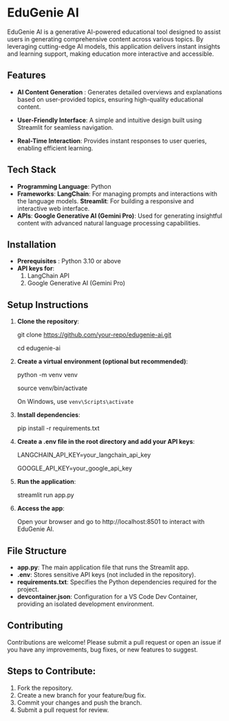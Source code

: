 # EduGenie AI

EduGenie AI is a generative AI-powered educational tool designed to assist users in generating comprehensive content across various topics. By leveraging cutting-edge AI models, this application delivers instant insights and learning support, making education more interactive and accessible.

## Features

- **AI Content Generation** : Generates detailed overviews and explanations based on user-provided topics, ensuring high-quality educational content.

- **User-Friendly Interface**: A simple and intuitive design built using Streamlit for seamless navigation.

- **Real-Time Interaction**: Provides instant responses to user queries, enabling efficient learning.

## Tech Stack

- **Programming Language**: Python
- **Frameworks**:
 **LangChain**: For managing prompts and interactions with the language models.
 **Streamlit**: For building a responsive and interactive web interface.
- **APIs**:
 **Google Generative AI (Gemini Pro)**: Used for generating insightful content with advanced natural language processing capabilities.

## Installation
- **Prerequisites** : Python 3.10 or above
- **API keys for**:
  1. LangChain API
  2. Google Generative AI (Gemini Pro)

## Setup Instructions

1. **Clone the repository**:

   git clone https://github.com/your-repo/edugenie-ai.git

   cd edugenie-ai

2. **Create a virtual environment (optional but recommended)**:

   python -m venv venv

   source venv/bin/activate 

   On Windows, use `venv\Scripts\activate`

3. **Install dependencies**:
   
   pip install -r requirements.txt

4. **Create a .env file in the root directory and add your API keys**:

   LANGCHAIN_API_KEY=your_langchain_api_key

   GOOGLE_API_KEY=your_google_api_key

5. **Run the application**:
   
   streamlit run app.py

6. **Access the app**:
   
   Open your browser and go to http://localhost:8501 to interact with EduGenie AI.

## File Structure

- **app.py**: The main application file that runs the Streamlit app.
- **.env**: Stores sensitive API keys (not included in the repository).
- **requirements.txt**: Specifies the Python dependencies required for the project.
- **devcontainer.json**: Configuration for a VS Code Dev Container, providing an isolated development environment.

## Contributing
Contributions are welcome! Please submit a pull request or open an issue if you have any improvements, bug fixes, or new features to suggest.

## Steps to Contribute:

1. Fork the repository.
2. Create a new branch for your feature/bug fix.
3. Commit your changes and push the branch.
4. Submit a pull request for review.

